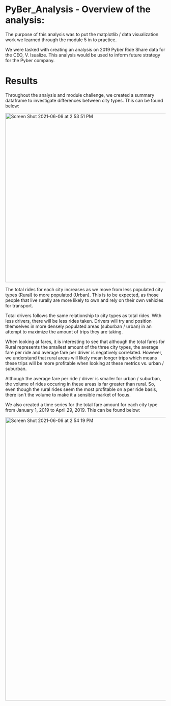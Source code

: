 # PyBer_Analysis - Overview of the analysis:
The purpose of this analysis was to put the matplotlib / data visualization work we learned through the module 5 in to practice.

We were tasked with creating an analysis on 2019 Pyber Ride Share data for the CEO, V. Isualize. This analysis would be used to inform future strategy for the Pyber company.

# Results

Throughout the analysis and module challenge, we created a summary dataframe to investigate differences between city types. This can be found below:

<img width="532" alt="Screen Shot 2021-06-06 at 2 53 51 PM" src="https://user-images.githubusercontent.com/46773181/120941343-050df080-c6d7-11eb-9482-b88150aa1a39.png">

The total rides for each city increases as we move from less populated city types (Rural) to more populated (Urban). This is to be expected, as those people that live rurally are more likely to own and rely on their own vehicles for transport.

Total drivers follows the same relationship to city types as total rides. With less drivers, there will be less rides taken. Drivers will try and position themselves in more densely populated areas (suburban / urban) in an attempt to maximize the amount of trips they are taking.

When looking at fares, it is interesting to see that although the total fares for Rural represents the smallest amount of the three city types, the average fare per ride and average fare per driver is negatively correlated. However, we understand that rural areas will likely mean longer trips which means these trips will be more profitable when looking at these metrics vs. urban / suburban.

Although the average fare per ride / driver is smaller for urban / suburban, the volume of rides occuring in these areas is far greater than rural. So, even though the rural rides seem the most profitable on a per ride basis, there isn't the volume to make it a sensible market of focus.

We also created a time series for the total fare amount for each city type from January 1, 2019 to April 29, 2019. This can be found below:

<img width="891" alt="Screen Shot 2021-06-06 at 2 54 19 PM" src="https://user-images.githubusercontent.com/46773181/120941351-1525d000-c6d7-11eb-95d9-196ee4638dad.png">

